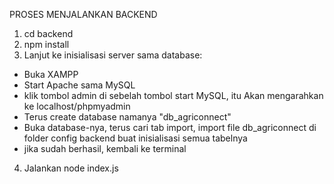 PROSES MENJALANKAN BACKEND
1. cd backend
2. npm install
3. Lanjut ke inisialisasi server sama database:
- Buka XAMPP
- Start Apache sama MySQL
- klik tombol admin di sebelah tombol start MySQL, itu Akan mengarahkan ke localhost/phpmyadmin
- Terus create database namanya "db_agriconnect"
- Buka database-nya, terus cari tab import, import file db_agriconnect di folder config backend buat inisialisasi semua tabelnya
- jika sudah berhasil, kembali ke terminal
4. Jalankan node index.js
